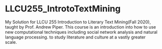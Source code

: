 # LLCU255_IntrotoTextMining
My Solution for LLCU 255 Introduction to Literary Text Mining(Fall 2020), taught by Prof. Andrew Piper.
This course is an introduction into how to use new computational techniques including social network analysis and natural language processing. to study literature and culture at a vastly greater scale.
